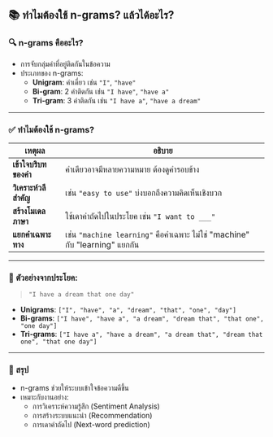 
## 📚 ทำไมต้องใช้ n-grams? แล้วได้อะไร?

### 🔍 n-grams คืออะไร?
- การจับกลุ่มคำที่อยู่ติดกันในข้อความ
- ประเภทของ n-grams:
  - **Unigram**: คำเดี่ยว เช่น `"I"`, `"have"`
  - **Bi-gram**: 2 คำติดกัน เช่น `"I have"`, `"have a"`
  - **Tri-gram**: 3 คำติดกัน เช่น `"I have a"`, `"have a dream"`

---

### ✅ ทำไมต้องใช้ n-grams?

| เหตุผล | อธิบาย |
|--------|--------|
| **เข้าใจบริบทของคำ** | คำเดียวอาจมีหลายความหมาย ต้องดูคำรอบข้าง |
| **วิเคราะห์วลีสำคัญ** | เช่น `"easy to use"` บ่งบอกถึงความคิดเห็นเชิงบวก |
| **สร้างโมเดลภาษา** | ใช้เดาคำถัดไปในประโยค เช่น `"I want to ___"` |
| **แยกคำเฉพาะทาง** | เช่น `"machine learning"` คือคำเฉพาะ ไม่ใช่ "machine" กับ "learning" แยกกัน |

---

### 🧠 ตัวอย่างจากประโยค:
> `"I have a dream that one day"`

- **Unigrams**: `["I", "have", "a", "dream", "that", "one", "day"]`
- **Bi-grams**: `["I have", "have a", "a dream", "dream that", "that one", "one day"]`
- **Tri-grams**: `["I have a", "have a dream", "a dream that", "dream that one", "that one day"]`

---

### 🎯 สรุป

- n-grams ช่วยให้ระบบเข้าใจข้อความดีขึ้น
- เหมาะกับงานอย่าง:
  - การวิเคราะห์ความรู้สึก (Sentiment Analysis)
  - การสร้างระบบแนะนำ (Recommendation)
  - การเดาคำถัดไป (Next-word prediction)
